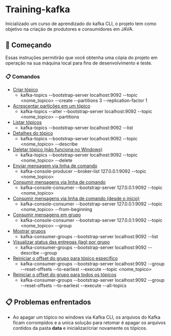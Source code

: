 ﻿# Training-kafka

Inicializado um curso de aprendizado do kafka CLI, o projeto tem como objetivo na criação de produtores e consumidores em JAVA.

## 🚀 Começando

Essas instruções permitirão que você obtenha uma cópia do projeto em operação na sua máquina local para fins de desenvolvimento e teste.

### 📋 Comandos 

<!--ts-->
   * [Criar tópico](#Criar-tópico)
     * kafka-topics --bootstrap-server localhost:9092 --topic <nome_topico> --create --partitions 3 --replication-factor 1
   * [Acrescentar partições em um tópico](#Acrescentar-partições-em-um-tópico)
     * kafka-topics --alter --bootstrap-server localhost:9092 --topic <nome_topico> --partitions <qtd>
   * [Listar tópicos](#Listar-tópicos)
     * kafka-topics --bootstrap-server localhost:9092 --list
   * [Detalhes do tópico](#Detalhes-do-tópico)
     * kafka-topics --bootstrap-server localhost:9092 --topic <nome_topico> --describe
   * [Deletar tópico (não funciona no Windows)](#Deletar-tópico(não-funciona-no-Windows))
     * kafka-topics --bootstrap-server localhost:9092 --topic <nome_topico> --delete
   * [Enviar mensagem via linha de comando](#Enviar-mensagem-via-linha-de-comando)
     * kafka-console-producer --broker-list 127.0.0.1:9092 --topic <nome_topico>
   * [Consumir mensagens via linha de comando](#Consumir-mensagens-via-linha-de-comando)
     * kafka-console-consumer --bootstrap-server 127.0.0.1:9092 --topic <nome_topico>
   * [Consumir mensagens via linha de comando (desde o inicio)](#Consumir-mensagens-via-linha-de-comando-(desde-o-inicio))
     * kafka-console-consumer --bootstrap-server 127.0.0.1:9092 --topic <nome_topico> --from-beginning
   * [Consumir mensagens em grupo](#Consumir-mensagens-em-grupo)
     * kafka-console-consumer --bootstrap-server 127.0.0.1:9092 --topic <nome_topico> --group <group-name>
   * [Mostrar grupos](#Mostrar-grupos)
     * kafka-consumer-groups --bootstrap-server localhost:9092 --list
   * [Visualizar status das entregas (lag) por grupo](#Visualizar-status-das-entregas-(lag)-por-grupo)
     * kafka-consumer-groups --bootstrap-server localhost:9092 --describe --group <group-name>
   * [Reiniciar o offset do grupo para tópico específico](#Reiniciar-o-offset-do-grupo-para-tópico-específico)
     * kafka-consumer-groups --bootstrap-server localhost:9092 --group <group-name> --reset-offsets --to-earliest --execute --topic <nome_topico>
   * [Reiniciar o offset do grupo para todos os tópicos](#Reiniciar-o-offset-do-grupo-para-todos-os-tópicos)
     * kafka-consumer-groups --bootstrap-server localhost:9092 --group <group-name> --reset-offsets --to-earliest --execute --all-topics

<!--te-->

## 📋 Problemas enfrentados

  - Ao apagar um tópico no windows via Kafka CLI, os arquivos do Kafka ficam corrompidos e a unica solução para retomar é apagar os arquivos contidos da pasta __data__ e inicializar/criar novamente os tópicos.
  
